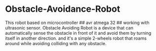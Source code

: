 # Obstacle-Avoidance-Robot

This robot based on microcontroller ## avr atmega 32 ## working with ultrasonic sensor. 
Obstacle Avoiding Robot is a device that can automatically sense the obstacle in front of 
it and avoid them by turning itself in another direction.
and it's a simple 2-wheels robot that roams around while avoiding colliding 
with any obstacle.
